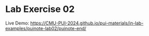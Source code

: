 # Lab Exercise 02

Live Demo: https://CMU-PUI-2024.github.io/pui-materials/in-lab-examples/puinote-lab02/puinote-end/
